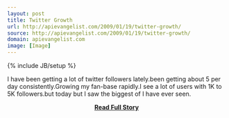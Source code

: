 ```yaml
---
layout: post
title: Twitter Growth
url: http://apievangelist.com/2009/01/19/twitter-growth/
source: http://apievangelist.com/2009/01/19/twitter-growth/
domain: apievangelist.com
image: [Image]
---
```

{% include JB/setup %}<p>I have been getting a lot of twitter followers lately.been getting about 5 per day consistently.Growing my fan-base rapidly.I see a lot of users with 1K to 5K followers.but today but I saw the biggest of I have ever seen.</p>
<center><p><a href="http://apievangelist.com/2009/01/19/twitter-growth/" style='padding:25px; font-sze:18px; font-weight: bold;'>Read Full Story</a></p></center>
